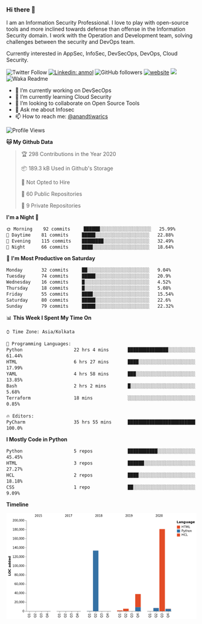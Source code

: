 ### Hi there 👋

I am an Information Security Professional. I love to play with open-source tools and more inclined towards defense than offense in the Information Security domain. I work with the Operation and Development team, solving challenges between the security and DevOps team.

Currently interested in AppSec, InfoSec, DevSecOps, DevOps, Cloud Security.

![Twitter Follow](https://img.shields.io/twitter/follow/anandtiwarics?label=Follow)
[![Linkedin: anmol](https://img.shields.io/badge/-anand-blue?style=flat-square&logo=Linkedin&logoColor=white&link=https://www.linkedin.com/in/anandsundartiwari/)](https://www.linkedin.com/in/anandsundartiwari/)
![GitHub followers](https://img.shields.io/github/followers/anandtiwarics?label=Follow&style=social)
[![website](https://img.shields.io/badge/Website-46a2f1.svg?&style=flat-square&logo=Google-Chrome&logoColor=white&link=https://anandtiwari.info/)](https://anandtiwari.info/)
![](https://visitor-badge.glitch.me/badge?page_id=anandtiwiarcs.anandtiwarics)
![Waka Readme](https://github.com/anandtiwarics/anandtiwarics/workflows/Waka%20Readme/badge.svg)

- 🔭 I’m currently working on DevSecOps 
- 🌱 I’m currently learning Cloud Security
- 👯 I’m looking to collaborate on Open Source Tools
- 💬 Ask me about Infosec
- 📫 How to reach me: [@anandtiwarics](https://twitter.com/anandtiwarics)

<!--
**anandtiwarics/anandtiwarics** is a ✨ _special_ ✨ repository because its `README.md` (this file) appears on your GitHub profile.

Here are some ideas to get you started:

- 🔭 I’m currently working on ...
- 🌱 I’m currently learning ...
- 👯 I’m looking to collaborate on ...
- 🤔 I’m looking for help with ...
- 💬 Ask me about ...
- 📫 How to reach me: ...
- 😄 Pronouns: ...
- ⚡ Fun fact: ...
-->

<!--START_SECTION:waka-->
![Profile Views](http://img.shields.io/badge/Profile%20Views-9-blue)

**🐱 My Github Data** 

> 🏆 298 Contributions in the Year 2020
 > 
> 📦 189.3 kB Used in Github's Storage 
 > 
> 🚫 Not Opted to Hire
 > 
> 📜 60 Public Repositories 
 > 
> 🔑 9 Private Repositories  
 > 
**I'm a Night 🦉** 

```text
🌞 Morning    92 commits     ██████░░░░░░░░░░░░░░░░░░░   25.99% 
🌆 Daytime    81 commits     █████░░░░░░░░░░░░░░░░░░░░   22.88% 
🌃 Evening    115 commits    ████████░░░░░░░░░░░░░░░░░   32.49% 
🌙 Night      66 commits     ████░░░░░░░░░░░░░░░░░░░░░   18.64%

```
📅 **I'm Most Productive on Saturday** 

```text
Monday       32 commits     ██░░░░░░░░░░░░░░░░░░░░░░░   9.04% 
Tuesday      74 commits     █████░░░░░░░░░░░░░░░░░░░░   20.9% 
Wednesday    16 commits     █░░░░░░░░░░░░░░░░░░░░░░░░   4.52% 
Thursday     18 commits     █░░░░░░░░░░░░░░░░░░░░░░░░   5.08% 
Friday       55 commits     ████░░░░░░░░░░░░░░░░░░░░░   15.54% 
Saturday     80 commits     █████░░░░░░░░░░░░░░░░░░░░   22.6% 
Sunday       79 commits     █████░░░░░░░░░░░░░░░░░░░░   22.32%

```


📊 **This Week I Spent My Time On** 

```text
⌚︎ Time Zone: Asia/Kolkata

💬 Programming Languages: 
Python                   22 hrs 4 mins       ███████████████░░░░░░░░░░   61.44% 
HTML                     6 hrs 27 mins       ████░░░░░░░░░░░░░░░░░░░░░   17.99% 
YAML                     4 hrs 58 mins       ███░░░░░░░░░░░░░░░░░░░░░░   13.85% 
Bash                     2 hrs 2 mins        █░░░░░░░░░░░░░░░░░░░░░░░░   5.68% 
Terraform                18 mins             ░░░░░░░░░░░░░░░░░░░░░░░░░   0.85%

🔥 Editors: 
PyCharm                  35 hrs 55 mins      █████████████████████████   100.0%

```

**I Mostly Code in Python** 

```text
Python                   5 repos             ███████████░░░░░░░░░░░░░░   45.45% 
HTML                     3 repos             ██████░░░░░░░░░░░░░░░░░░░   27.27% 
HCL                      2 repos             ████░░░░░░░░░░░░░░░░░░░░░   18.18% 
CSS                      1 repo              ██░░░░░░░░░░░░░░░░░░░░░░░   9.09%

```


**Timeline**

![Chart not found](https://raw.githubusercontent.com/anandtiwarics/anandtiwarics/master/charts/bar_graph.png) 


<!--END_SECTION:waka-->
